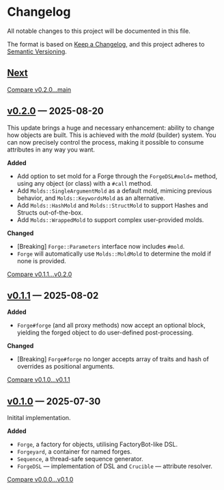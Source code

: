 # Changelog

All notable changes to this project will be documented in this file.

The format is based on [Keep a Changelog](https://keepachangelog.com/en/1.1.0/),
and this project adheres to [Semantic Versioning](https://semver.org/spec/v2.0.0.html).

## [Next]

[Compare v0.2.0...main](https://github.com/trinistr/object_forge/compare/v0.2.0...main)

## [v0.2.0] — 2025-08-20

This update brings a huge and necessary enhancement: ability to change how objects are built.
This is achieved with the *mold* (builder) system. You can now precisely control the process,
making it possible to consume attributes in any way you want.

**Added**
- Add option to set mold for a Forge through the `ForgeDSL#mold=` method, using any object (or class) with a `#call` method.
- Add `Molds::SingleArgumentMold` as a default mold, mimicing previous behavior, and `Molds::KeywordsMold` as an alternative.
- Add `Molds::HashMold` and `Molds::StructMold` to support Hashes and Structs out-of-the-box.
- Add `Molds::WrappedMold` to support complex user-provided molds.

**Changed**
- [Breaking] `Forge::Parameters` interface now includes `#mold`.
- `Forge` will automatically use `Molds::MoldMold` to determine the mold if none is provided.

[Compare v0.1.1...v0.2.0](https://github.com/trinistr/object_forge/compare/v0.1.1...v0.2.0)

## [v0.1.1] — 2025-08-02

**Added**
- `Forge#forge` (and all proxy methods) now accept an optional block, yielding the forged object to do user-defined post-processing.

**Changed**
- [Breaking] `Forge#forge` no longer accepts array of traits and hash of overrides as positional arguments.

[Compare v0.1.0...v0.1.1](https://github.com/trinistr/object_forge/compare/v0.1.0...v0.1.1)

## [v0.1.0] — 2025-07-30

Initital implementation.

**Added**
- `Forge`, a factory for objects, utilising FactoryBot-like DSL.
- `Forgeyard`, a container for named forges.
- `Sequence`, a thread-safe sequence generator.
- `ForgeDSL` — implementation of DSL and `Crucible` — attribute resolver.

[Compare v0.0.0...v0.1.0](https://github.com/trinistr/object_forge/compare/v0.0.0...v0.1.0)

[Next]: https://github.com/trinistr/object_forge/tree/main
[v0.2.0]: https://github.com/trinistr/object_forge/tree/v0.2.0
[v0.1.1]: https://github.com/trinistr/object_forge/tree/v0.1.1
[v0.1.0]: https://github.com/trinistr/object_forge/tree/v0.1.0
